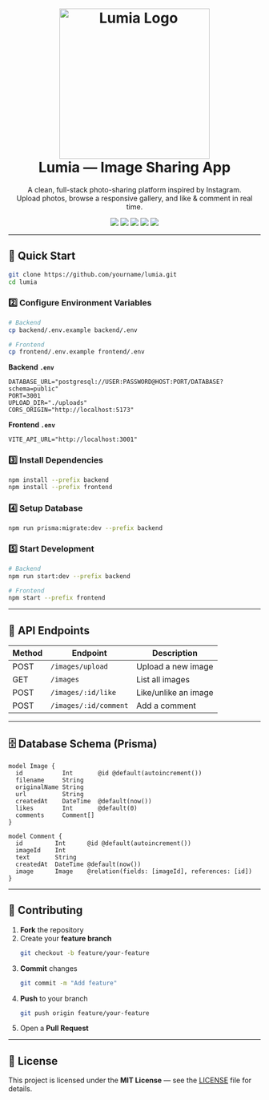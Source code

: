 <h1 align="center">
  <img width="300" height="300" alt="Lumia Logo" src="https://github.com/user-attachments/assets/cea168b5-247e-46c7-a645-c8a91cef2ef5" />
  <br/>
  <b>Lumia — Image Sharing App</b>
</h1>

<p align="center">
  A clean, full-stack photo-sharing platform inspired by Instagram.<br/>
  Upload photos, browse a responsive gallery, and like & comment in real time.
</p>

<p align="center">
  <img src="https://img.shields.io/badge/React-19-61DAFB?logo=react&logoColor=black" />
  <img src="https://img.shields.io/badge/NestJS-9-E0234E?logo=nestjs&logoColor=white" />
  <img src="https://img.shields.io/badge/Prisma-ORM-2D3748?logo=prisma" />
  <img src="https://img.shields.io/badge/PostgreSQL-14-336791?logo=postgresql" />
  <img src="https://img.shields.io/badge/Material--UI-007FFF?logo=mui&logoColor=white" />
</p>

---

## 🚀 Quick Start

```bash
git clone https://github.com/yourname/lumia.git
cd lumia
```

### 2️⃣ Configure Environment Variables
```bash
# Backend
cp backend/.env.example backend/.env

# Frontend
cp frontend/.env.example frontend/.env
```

**Backend `.env`**
```env
DATABASE_URL="postgresql://USER:PASSWORD@HOST:PORT/DATABASE?schema=public"
PORT=3001
UPLOAD_DIR="./uploads"
CORS_ORIGIN="http://localhost:5173"
```

**Frontend `.env`**
```env
VITE_API_URL="http://localhost:3001"
```

### 3️⃣ Install Dependencies
```bash
npm install --prefix backend
npm install --prefix frontend
```

### 4️⃣ Setup Database
```bash
npm run prisma:migrate:dev --prefix backend
```

### 5️⃣ Start Development
```bash
# Backend
npm run start:dev --prefix backend

# Frontend
npm start --prefix frontend
```

---

## 📜 API Endpoints

| Method | Endpoint                 | Description          |
|--------|--------------------------|----------------------|
| POST   | `/images/upload`          | Upload a new image   |
| GET    | `/images`                 | List all images      |
| POST   | `/images/:id/like`        | Like/unlike an image |
| POST   | `/images/:id/comment`     | Add a comment        |

---

## 🗄 Database Schema (Prisma)

```prisma
model Image {
  id           Int       @id @default(autoincrement())
  filename     String
  originalName String
  url          String
  createdAt    DateTime  @default(now())
  likes        Int       @default(0)
  comments     Comment[]
}

model Comment {
  id         Int      @id @default(autoincrement())
  imageId    Int
  text       String
  createdAt  DateTime @default(now())
  image      Image    @relation(fields: [imageId], references: [id])
}
```

---

## 🤝 Contributing

1. **Fork** the repository  
2. Create your **feature branch**  
   ```bash
   git checkout -b feature/your-feature
   ```
3. **Commit** changes  
   ```bash
   git commit -m "Add feature"
   ```
4. **Push** to your branch  
   ```bash
   git push origin feature/your-feature
   ```
5. Open a **Pull Request**

---

## 📄 License

This project is licensed under the **MIT License** — see the [LICENSE](LICENSE) file for details.
